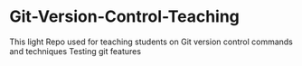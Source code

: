 # Git-Version-Control-Teaching
This light Repo used for teaching students on Git version control commands and techniques
Testing git features
